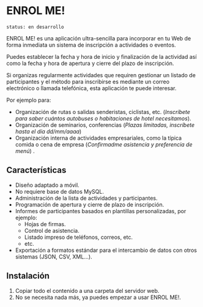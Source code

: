 # ENROL ME!

```
status: en desarrollo
```

ENROL ME! es una aplicación ultra-sencilla para incorporar en tu Web de forma inmediata un sistema de inscripción a actividades o eventos.

Puedes establecer la fecha y hora de inicio y finalización de la actividad así como la fecha y hora de apertura y cierre del plazo de inscripción.

Si organizas regularmente actividades que requiren gestionar un listado de participantes y el método para inscribirse es mediante un correo electrónico o llamada telefónica, esta aplicación te puede interesar.

Por ejemplo para: 

- Organización de rutas o salidas senderistas, ciclistas, etc. (_Inscríbete para saber cuántos autobuses o habitaciones de hotel necesitamos_).
- Organización de seminarios, conferencias (_Plazas limitadas, inscríbete hasta el día dd/mm/aaaa_)
- Organización interna de actividades empresariales, como la típica comida o cena de empresa (_Confirmadme asistencia y preferencia de menú_) .
		
## Características

- Diseño adaptado a móvil.
- No requiere base de datos MySQL.
- Administración de la lista de actividades y participantes.
- Programación de apertura y cierre de plazo de inscripción.
- Informes de participantes basados en plantillas personalizadas, por ejemplo:
	- Hojas de firmas.
	- Control de asistencia.
	- Listado impreso de teléfonos, correos, etc.
	- etc.	
- Exportación a formatos estándar para el intercambio de datos con otros sistemas (JSON, CSV, XML...).

## Instalación

1. Copiar todo el contenido a una carpeta del servidor web.
2. No se necesita nada más, ya puedes empezar a usar ENROL ME!.

